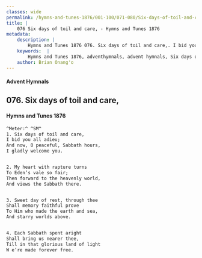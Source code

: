 ```yaml
---
classes: wide
permalink: /hymns-and-tunes-1876/001-100/071-080/Six-days-of-toil-and-care,/
title: |
    076 Six days of toil and care, - Hymns and Tunes 1876
metadata:
    description: |
        Hymns and Tunes 1876 076. Six days of toil and care,. I bid you all adieu; And now, O peaceful, Sabbath hours, I gladly welcome you. 
    keywords:  |
        Hymns and Tunes 1876, adventhymnals, advent hymnals, Six days of toil and care,, I bid you all adieu;, 
    author: Brian Onang'o
---
```


#### Advent Hymnals
## 076. Six days of toil and care,
####  Hymns and Tunes 1876

```txt
^Meter:^ ^SM^
1. Six days of toil and care,
I bid you all adieu;
And now, O peaceful, Sabbath hours,
I gladly welcome you.


2. My heart with rapture turns
To Eden’s vale so fair;
Then forward to the heavenly world,
And views the Sabbath there.


3. Sweet day of rest, through thee
Shall memory faithful prove
To Him who made the earth and sea,
And starry worlds above.


4. Each Sabbath spent aright
Shall bring us nearer thee,
Till in that glorious land of light
W e’re made forever free.
```
